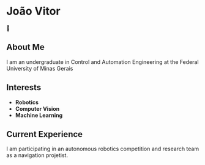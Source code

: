 # João Vitor
🤖
## About Me
I am an undergraduate in Control and Automation Engineering at the Federal University of Minas Gerais

## Interests
- **Robotics** 
- **Computer Vision**
- **Machine Learning**

## Current Experience
I am participating in an autonomous robotics competition and research team as a navigation projetist. 
